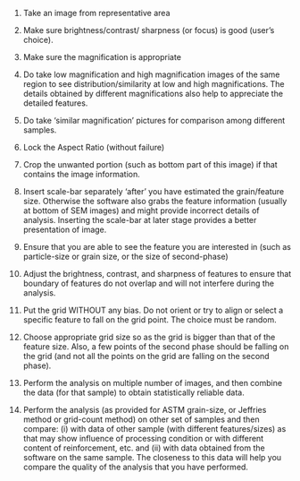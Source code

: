 1. Take an image from representative area 

2. Make sure brightness/contrast/ sharpness (or focus) is good (user’s choice).  

3. Make sure the magnification is appropriate 

4. Do take low magnification and high magnification images of the same region to see distribution/similarity at low and high magnifications. The details obtained by different magnifications also help to appreciate the detailed features. 

5. Do take ‘similar magnification’ pictures for comparison among different samples. 

6. Lock the Aspect Ratio (without failure) 

7. Crop the unwanted portion (such as bottom part of this image) if that contains the image information. 

8. Insert scale-bar separately ‘after’ you have estimated the grain/feature size. Otherwise the software also grabs the feature information (usually at bottom of SEM images) and might provide incorrect details of analysis. Inserting the scale-bar at later stage provides a better presentation of image. 

9. Ensure that you are able to see the feature you are interested in (such as particle-size or grain size, or the size of second-phase) 

10. Adjust the brightness, contrast, and sharpness of features to ensure that boundary of features do not overlap and will not interfere during the analysis.  

11. Put the grid WITHOUT any bias. Do not orient or try to align or select a specific feature to fall on the grid point. The choice must be random. 

12. Choose appropriate grid size so as the grid is bigger than that of the feature size. Also, a few points of the second phase should be falling on the grid (and not all the points on the grid are falling on the second phase).  

13. Perform the analysis on multiple number of images, and then combine the data (for that sample) to obtain statistically reliable data. 

14. Perform the analysis (as provided for ASTM grain-size, or Jeffries method or grid-count method) on other set of samples and then compare: (i) with data of other sample (with different features/sizes) as that may show influence of processing condition or with different content of reinforcement, etc. and (ii) with data obtained from the software on the same sample. The closeness to this data will help you compare the quality of the analysis that you have performed.  